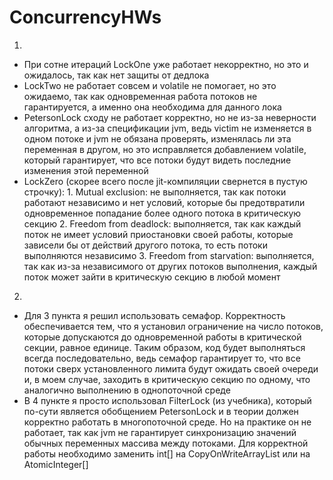 # ConcurrencyHWs
1) 
* При сотне итераций LockOne уже работает некорректно, но это и ожидалось, так как нет защиты от дедлока
* LockTwo не работает совсем и volatile не помогает, но это ожидаемо, так как одновременная работа потоков не гарантируется, а именно она необходима для данного лока
* PetersonLock сходу не работает корректно, но не из-за неверности алгоритма, а из-за спецификации jvm, ведь victim не изменяется в одном потоке и jvm не обязана проверять, изменялась ли эта переменная в другом, но это исправляется добавлением volatile, который гарантирует, что все потоки будут видеть последние изменения этой переменной
* LockZero (скорее всего после jit-компиляции свернется в пустую строчку):
        1. Mutual exclusion: не выполняется, так как потоки работают независимо и нет условий, которые бы предотвратили одновременное попадание более одного потока в критическую секцию
        2. Freedom from deadlock: выполняется, так как каждый поток не имеет условий приостановки своей работы, которые зависели бы от действий другого потока, то есть потоки выполняются независимо
        3. Freedom from starvation: выполняется, так как из-за независимого от других потоков выполнения, каждый поток может зайти в критическую секцию в любой момент
2)
* Для 3 пункта я решил использовать семафор. Корректность обеспечивается тем, что я установил ограничение на число потоков, которые допускаются до одновременной работы в критической секции, равное единице. Таким образом, код будет выполняться всегда последовательно, ведь семафор гарантирует то, что все потоки сверх установленного лимита будут ожидать своей очереди и, в моем случае, заходить в критическую секцию по одному, что аналогично выполнению в однопоточной среде
* В 4 пункте я просто использовал FilterLock (из учебника), который по-сути является обобщением PetersonLock и в теории должен корректно работать в многопоточной среде. Но на практике он не работает, так как jvm не гарантирует синхронизацию значений обычных переменных массива между потоками. Для корректной работы необходимо заменить int[] на CopyOnWriteArrayList<Integer> или на AtomicInteger[]